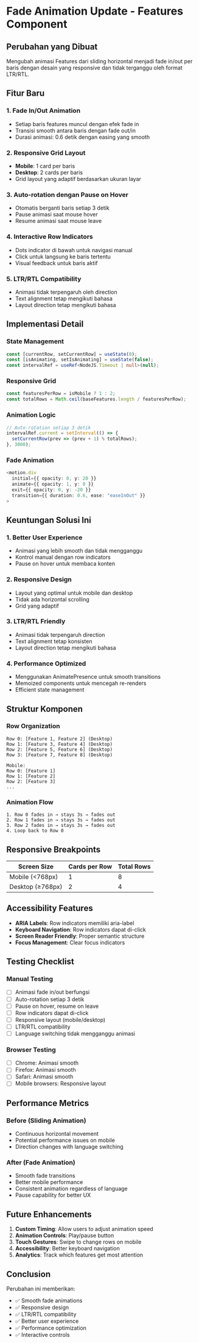 # Fade Animation Update - Features Component

## Perubahan yang Dibuat

Mengubah animasi Features dari sliding horizontal menjadi fade in/out per baris dengan desain yang responsive dan tidak terganggu oleh format LTR/RTL.

## Fitur Baru

### 1. **Fade In/Out Animation**
- Setiap baris features muncul dengan efek fade in
- Transisi smooth antara baris dengan fade out/in
- Durasi animasi: 0.6 detik dengan easing yang smooth

### 2. **Responsive Grid Layout**
- **Mobile**: 1 card per baris
- **Desktop**: 2 cards per baris
- Grid layout yang adaptif berdasarkan ukuran layar

### 3. **Auto-rotation dengan Pause on Hover**
- Otomatis berganti baris setiap 3 detik
- Pause animasi saat mouse hover
- Resume animasi saat mouse leave

### 4. **Interactive Row Indicators**
- Dots indicator di bawah untuk navigasi manual
- Click untuk langsung ke baris tertentu
- Visual feedback untuk baris aktif

### 5. **LTR/RTL Compatibility**
- Animasi tidak terpengaruh oleh direction
- Text alignment tetap mengikuti bahasa
- Layout direction tetap mengikuti bahasa

## Implementasi Detail

### State Management
```typescript
const [currentRow, setCurrentRow] = useState(0);
const [isAnimating, setIsAnimating] = useState(false);
const intervalRef = useRef<NodeJS.Timeout | null>(null);
```

### Responsive Grid
```typescript
const featuresPerRow = isMobile ? 1 : 2;
const totalRows = Math.ceil(baseFeatures.length / featuresPerRow);
```

### Animation Logic
```typescript
// Auto-rotation setiap 3 detik
intervalRef.current = setInterval(() => {
  setCurrentRow(prev => (prev + 1) % totalRows);
}, 3000);
```

### Fade Animation
```typescript
<motion.div
  initial={{ opacity: 0, y: 20 }}
  animate={{ opacity: 1, y: 0 }}
  exit={{ opacity: 0, y: -20 }}
  transition={{ duration: 0.6, ease: "easeInOut" }}
>
```

## Keuntungan Solusi Ini

### 1. **Better User Experience**
- Animasi yang lebih smooth dan tidak mengganggu
- Kontrol manual dengan row indicators
- Pause on hover untuk membaca konten

### 2. **Responsive Design**
- Layout yang optimal untuk mobile dan desktop
- Tidak ada horizontal scrolling
- Grid yang adaptif

### 3. **LTR/RTL Friendly**
- Animasi tidak terpengaruh direction
- Text alignment tetap konsisten
- Layout direction tetap mengikuti bahasa

### 4. **Performance Optimized**
- Menggunakan AnimatePresence untuk smooth transitions
- Memoized components untuk mencegah re-renders
- Efficient state management

## Struktur Komponen

### Row Organization
```
Row 0: [Feature 1, Feature 2] (Desktop)
Row 1: [Feature 3, Feature 4] (Desktop)
Row 2: [Feature 5, Feature 6] (Desktop)
Row 3: [Feature 7, Feature 8] (Desktop)

Mobile:
Row 0: [Feature 1]
Row 1: [Feature 2]
Row 2: [Feature 3]
...
```

### Animation Flow
```
1. Row 0 fades in → stays 3s → fades out
2. Row 1 fades in → stays 3s → fades out
3. Row 2 fades in → stays 3s → fades out
4. Loop back to Row 0
```

## Responsive Breakpoints

| Screen Size | Cards per Row | Total Rows |
|-------------|---------------|------------|
| Mobile (<768px) | 1 | 8 |
| Desktop (≥768px) | 2 | 4 |

## Accessibility Features

- **ARIA Labels**: Row indicators memiliki aria-label
- **Keyboard Navigation**: Row indicators dapat di-click
- **Screen Reader Friendly**: Proper semantic structure
- **Focus Management**: Clear focus indicators

## Testing Checklist

### Manual Testing
- [ ] Animasi fade in/out berfungsi
- [ ] Auto-rotation setiap 3 detik
- [ ] Pause on hover, resume on leave
- [ ] Row indicators dapat di-click
- [ ] Responsive layout (mobile/desktop)
- [ ] LTR/RTL compatibility
- [ ] Language switching tidak mengganggu animasi

### Browser Testing
- [ ] Chrome: Animasi smooth
- [ ] Firefox: Animasi smooth
- [ ] Safari: Animasi smooth
- [ ] Mobile browsers: Responsive layout

## Performance Metrics

### Before (Sliding Animation)
- Continuous horizontal movement
- Potential performance issues on mobile
- Direction changes with language switching

### After (Fade Animation)
- Smooth fade transitions
- Better mobile performance
- Consistent animation regardless of language
- Pause capability for better UX

## Future Enhancements

1. **Custom Timing**: Allow users to adjust animation speed
2. **Animation Controls**: Play/pause button
3. **Touch Gestures**: Swipe to change rows on mobile
4. **Accessibility**: Better keyboard navigation
5. **Analytics**: Track which features get most attention

## Conclusion

Perubahan ini memberikan:
- ✅ Smooth fade animations
- ✅ Responsive design
- ✅ LTR/RTL compatibility
- ✅ Better user experience
- ✅ Performance optimization
- ✅ Interactive controls

